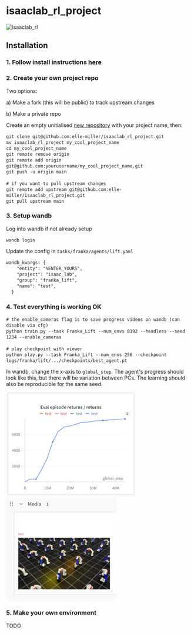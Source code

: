 # isaaclab_rl_project

![isaaclab_rl](https://github.com/user-attachments/assets/72036a2f-41ab-4317-ad30-8a165afa83a5)

## Installation 

### 1. Follow install instructions [here](https://github.com/elle-miller/isaaclab_rl)

### 2. Create your own project repo

Two options:

a) Make a fork (this will be public) to track upstream changes

b) Make a private repo 

Create an empty unitialised [new repository](https://github.com/new) with your project name, then: 

```
git clone git@github.com:elle-miller/isaaclab_rl_project.git
mv isaaclab_rl_project my_cool_project_name
cd my_cool_project_name
git remote remove origin
git remote add origin git@github.com:yourusername/my_cool_project_name.git
git push -u origin main

# if you want to pull upstream changes
git remote add upstream git@github.com:elle-miller/isaaclab_rl_project.git
git pull upstream main
```

### 3. Setup wandb
Log into wandb if not already setup
```
wandb login
```
Update the config in `tasks/franka/agents/lift.yaml`
```
wandb_kwargs: {
    "entity": "%ENTER_YOURS",
    "project": "isaac_lab",
    "group": "franka_lift",
    "name": "test",
  }
```

### 4. Test everything is working OK
```
# the enable_cameras flag is to save progress videos on wandb (can disable via cfg)
python train.py --task Franka_Lift --num_envs 8192 --headless --seed 1234 --enable_cameras

# play checkpoint with viewer
python play.py --task Franka_Lift --num_envs 256 --checkpoint logs/franka/lift/.../checkpoints/best_agent.pt
```
In wandb, change the x-axis to `global_step`. The agent's progress should look like this, but there will be variation between PCs. The learning should also be reproducible for the same seed. 

<img src="images/example_returns.png" width="350"/>
<img src="images/example_media.png" width="300"/>


### 5. Make your own environment

TODO
